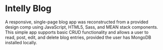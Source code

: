 # Intelly Blog

A responsive, single-page blog app was reconstructed from a provided design comp using JavaScript, HTML5, Sass, and MEAN stack components. This simple app supports basic CRUD functionality and allows a user to read, post, edit, and delete blog entries, provided the user has MongoDB installed locally.

